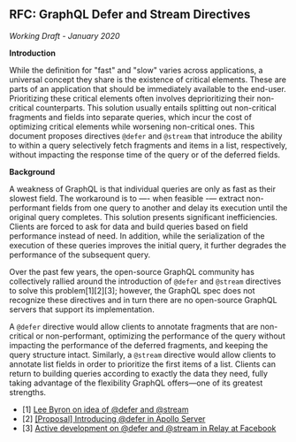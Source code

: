 RFC: GraphQL Defer and Stream Directives
-------

*Working Draft - January 2020*

**Introduction**

While the definition for "fast" and "slow" varies across applications, a universal concept they share is the existence of critical elements. These are parts of an application that should be immediately available to the end-user. Prioritizing these critical elements often involves deprioritizing their non-critical counterparts. This solution usually entails splitting out non-critical fragments and fields into separate queries, which incur the cost of optimizing critical elements while worsening non-critical ones. This document proposes directives `@defer` and `@stream` that introduce the ability to within a query selectively fetch fragments and items in a list, respectively, without impacting the response time of the query or of the deferred fields.

**Background**

A weakness of GraphQL is that individual queries are only as fast as their slowest field. The workaround is to —- when feasible -— extract non-performant fields from one query to another and delay its execution until the original query completes. This solution presents significant inefficiencies. Clients are forced to ask for data and build queries based on field performance instead of need. In addition, while the serialization of the execution of these queries improves the initial query, it further degrades the performance of the subsequent query.

Over the past few years, the open-source GraphQL community has collectively rallied around the introduction of `@defer` and `@stream` directives to solve this problem[1][2][3]; however, the GraphQL spec does not recognize these directives and in turn there are no open-source GraphQL servers that support its implementation.

A `@defer` directive would allow clients to annotate fragments that are non-critical or non-performant, optimizing the performance of the query without impacting the performance of the deferred fragments, and keeping the query structure intact. Similarly, a `@stream` directive would allow clients to annotate list fields in order to prioritize the first items of a list. Clients can return to building queries according to exactly the data they need, fully taking advantage of the flexibility GraphQL offers—one of its greatest strengths.

- [1] [Lee Byron on idea of @defer and @stream](https://www.youtube.com/watch?v=ViXL0YQnioU&feature=youtu.be&t=9m4s)
- [2] [[Proposal] Introducing @defer in Apollo Server](https://blog.apollographql.com/introducing-defer-in-apollo-server-f6797c4e9d6e)
- [3] [Active development on @defer and @stream in Relay at Facebook](https://github.com/graphql/graphql-wg/issues/329)